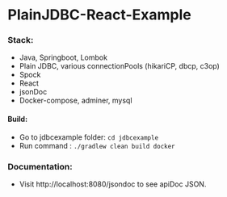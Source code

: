 # PlainJDBC-React-Example

### Stack:
* Java, Springboot, Lombok
* Plain JDBC, various connectionPools (hikariCP, dbcp, c3op) 
* Spock
* React
* jsonDoc
* Docker-compose, adminer, mysql

#### Build:
* Go to jdbcexample folder: `cd jdbcexample`
* Run command : `./gradlew clean build docker`

### Documentation:
* Visit http://localhost:8080/jsondoc to see apiDoc JSON.